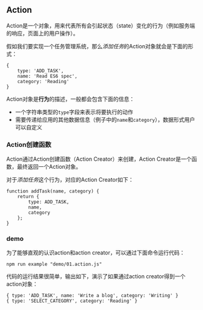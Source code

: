 ﻿## Action

Action是一个对象，用来代表所有会引起状态（state）变化的行为（例如服务端的响应，页面上的用户操作）。

假如我们要实现一个任务管理系统，那么*添加任务*的Action对象就会是下面的形式：

    {
        type: 'ADD_TASK',
        name: 'Read ES6 spec',
        category: 'Reading'
    }

Action对象是**行为**的描述，一般都会包含下面的信息：

- 一个字符串类型的`type`字段来表示将要执行的动作    
- 需要传递给应用的其他数据信息（例子中的`name`和`category`），数据形式用户可以自定义


### Action创建函数

Action通过Action创建函数（Action Creator）来创建，Action Creator是一个函数，最终返回一个Action对象。

对于*添加任务*这个行为，对应的Action Creator如下：

    function addTask(name, category) {
        return {
            type: ADD_TASK,
            name,
            category
        };
    }


### demo

为了能够直观的认识action和action creator，可以通过下面命令运行代码：

    npm run example "demo/01.action.js"    
    
代码的运行结果很简单，输出如下，演示了如果通过action creator得到一个action对象：    
    
    { type: 'ADD_TASK', name: 'Write a blog', category: 'Writing' }
    { type: 'SELECT_CATEGORY', category: 'Reading' }
    
    